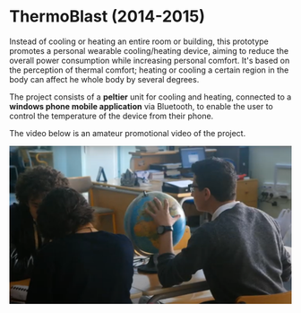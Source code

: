 # ThermoBlast (2014-2015)
Instead of cooling or heating an entire room or building, this prototype promotes a personal wearable cooling/heating device, aiming to reduce the overall power consumption while increasing personal comfort. It's based on the perception of thermal comfort; heating or cooling a certain region in the body can affect he whole body by several degrees.

The project consists of a **peltier** unit for cooling and heating, connected to a **windows phone mobile application** via Bluetooth, to enable the user to control the temperature of the device from their phone.

The video below is an amateur promotional video of the project.

[![Promotional Video, click to watch!](Capturee.PNG)](https://www.youtube.com/watch?v=8y_JpxQx2G0&t=1s)



